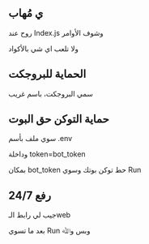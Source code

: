 ## ي مُهاب

روح عند
Index.js
وشوف الأوامر 

ولا تلعب اي شي بالأكواد



## الحماية للبروجكت


سمي البروجكت، باسم غريب

## حماية التوكن حق البوت



سوي ملف بأسم 
.env

وداخلة 
token=bot_token

بمكان bot_token
حط توكن بوتك 
وسوي Run 

## رفع 24/7

جيب لي رابط الـweb 

بعد ما تسوي Run
وبس وﷲ
